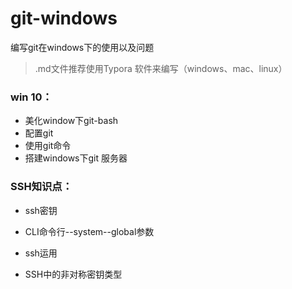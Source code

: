 # git-windows
编写git在windows下的使用以及问题

> .md文件推荐使用Typora 软件来编写（windows、mac、linux）

### win 10：

- 美化window下git-bash
- 配置git
- 使用git命令
- 搭建windows下git 服务器

### SSH知识点：

- ssh密钥

- CLI命令行--system--global参数

- ssh运用

- SSH中的非对称密钥类型
